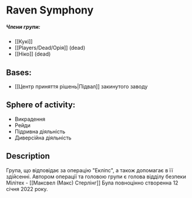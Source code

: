 # Raven Symphony
##### Члени групи:
- [[Кукі]]
- [[Players/Dead/Орія]] (dead)
- [[Ніко]] (dead)

## Bases:
- [[Центр приняття рішень|Підвал]] закинутого заводу
## Sphere of activity:
- Викрадення
- Рейди
- Підривна діяльність
- Диверсійна діяльність
## Description
Група, що відповідає за операцію "Екліпс", а також допомагає в її здійсенні. Автором операції та головою групи є голова відділу безпеки Мілітех - [[Максвел (Макс) Стерлінг]]
Була повноцінно створенна 12 січня 2022 року.
